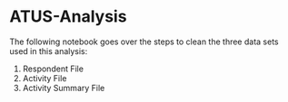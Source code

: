 # ATUS-Analysis
The following notebook goes over the steps to clean the three data sets used in this analysis:
1. Respondent File
2. Activity File
3. Activity Summary File
